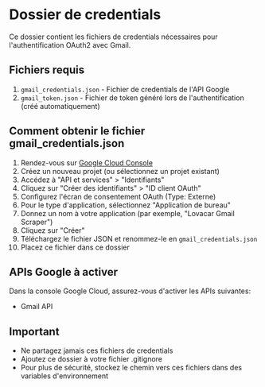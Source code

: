 # Dossier de credentials

Ce dossier contient les fichiers de credentials nécessaires pour l'authentification OAuth2 avec Gmail.

## Fichiers requis

1. `gmail_credentials.json` - Fichier de credentials de l'API Google
2. `gmail_token.json` - Fichier de token généré lors de l'authentification (créé automatiquement)

## Comment obtenir le fichier gmail_credentials.json

1. Rendez-vous sur [Google Cloud Console](https://console.cloud.google.com/)
2. Créez un nouveau projet (ou sélectionnez un projet existant)
3. Accédez à "API et services" > "Identifiants"
4. Cliquez sur "Créer des identifiants" > "ID client OAuth"
5. Configurez l'écran de consentement OAuth (Type: Externe)
6. Pour le type d'application, sélectionnez "Application de bureau"
7. Donnez un nom à votre application (par exemple, "Lovacar Gmail Scraper")
8. Cliquez sur "Créer"
9. Téléchargez le fichier JSON et renommez-le en `gmail_credentials.json`
10. Placez ce fichier dans ce dossier

## APIs Google à activer

Dans la console Google Cloud, assurez-vous d'activer les APIs suivantes:
- Gmail API

## Important

- Ne partagez jamais ces fichiers de credentials
- Ajoutez ce dossier à votre fichier .gitignore
- Pour plus de sécurité, stockez le chemin vers ces fichiers dans des variables d'environnement
